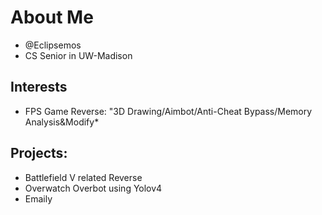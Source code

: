 # About Me
- @Eclipsemos
- CS Senior in UW-Madison
## Interests
-  FPS Game Reverse: "3D Drawing/Aimbot/Anti-Cheat Bypass/Memory Analysis&Modify*
## Projects:
- Battlefield V related Reverse
- Overwatch Overbot using Yolov4
- Emaily
<!---
Eclipsemos/Eclipsemos is a ✨ special ✨ repository because its `README.md` (this file) appears on your GitHub profile.
You can click the Preview link to take a look at your changes.
--->

